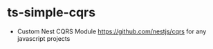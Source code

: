 # ts-simple-cqrs
 * Custom Nest CQRS Module https://github.com/nestjs/cqrs for any javascript projects
